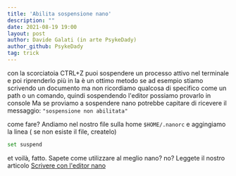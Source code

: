 ```yaml
---
title: 'Abilita sospensione nano'
description: ""
date: 2021-08-19 19:00
layout: post
author: Davide Galati (in arte PsykeDady)
author_github: PsykeDady
tag: trick
---
```


con la scorciatoia CTRL+Z puoi sospendere un processo attivo nel terminale e poi riprenderlo più in la
è un ottimo metodo se ad esempio stiamo scrivendo un documento ma non ricordiamo qualcosa di specifico come un path o un comando, quindi sospendendo l'editor possiamo provarlo in console
Ma se proviamo a sospendere nano potrebbe capitare di ricevere il messaggio:
`"sospensione non abilitata"`

come fare? Andiamo nel nostro file sulla home `$HOME/.nanorc` e aggingiamo la linea ( se non esiste il file, createlo) 
```bash
set suspend
```

et voilà, fatto.
Sapete come utilizzare al meglio nano? no? Leggete il nostro articolo [Scrivere con l'editor nano](https://linuxhub.it/articles/howto-scrivere-con-l-editor-nano/)

